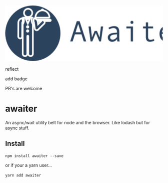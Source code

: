 <p align="center">
  <a href="https://yarnpkg.com/">
    <img alt="Yarn" src="https://github.com/alnorris/awaiter/blob/master/logo.png?raw=true" width="546">
  </a>
</p>


reflect


add badge

PR's are welcome


# awaiter
An async/wait utility belt for node and the browser. Like lodash but for async stuff.


## Install
`npm install awaiter --save`

or if your a yarn user...

`yarn add awaiter`
